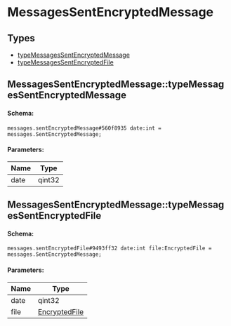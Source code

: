 # MessagesSentEncryptedMessage

## Types

* [typeMessagesSentEncryptedMessage](#messagessentencryptedmessagetypemessagessentencryptedmessage)
* [typeMessagesSentEncryptedFile](#messagessentencryptedmessagetypemessagessentencryptedfile)

## MessagesSentEncryptedMessage::typeMessagesSentEncryptedMessage

#### Schema:

`messages.sentEncryptedMessage#560f8935 date:int = messages.SentEncryptedMessage;`

#### Parameters:

|Name|Type|
|----|----|
|date|qint32|

## MessagesSentEncryptedMessage::typeMessagesSentEncryptedFile

#### Schema:

`messages.sentEncryptedFile#9493ff32 date:int file:EncryptedFile = messages.SentEncryptedMessage;`

#### Parameters:

|Name|Type|
|----|----|
|date|qint32|
|file|[EncryptedFile](encryptedfile.md)|

